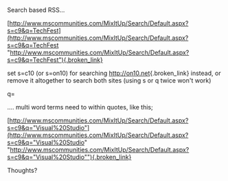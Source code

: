 Search based RSS... 

[http://www.mscommunities.com/MixItUp/Search/Default.aspx?s=c9&q=TechFest](http://www.mscommunities.com/MixItUp/Search/Default.aspx?s=c9&q=TechFest "http://www.mscommunities.com/MixItUp/Search/Default.aspx?s=c9&q=TechFest"){.broken_link}

set s=c10 (or s=on10) for searching <http://on10.net>{.broken_link} instead, or remove it altogether to search both sites (using s or q twice won't work)

q=<search term> .... multi word terms need to within quotes, like this;

 

[http://www.mscommunities.com/MixItUp/Search/Default.aspx?s=c9&q="Visual%20Studio"](http://www.mscommunities.com/MixItUp/Search/Default.aspx?s=c9&q="Visual%20Studio" "http://www.mscommunities.com/MixItUp/Search/Default.aspx?s=c9&q="Visual%20Studio""){.broken_link}

 

Thoughts?